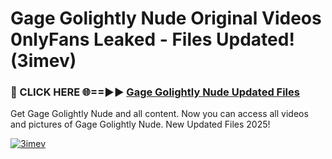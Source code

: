 # Gage Golightly Nude Original Videos 0nlyFans Leaked - Files Updated! (3imev)

<h3>🔴 CLICK HERE 🌐==►► <a href="https://tinyurl.com/5h6xmrr3" rel="nofollow">Gage Golightly Nude Updated Files</a></h3>

Get Gage Golightly Nude and all content. Now you can access all videos and pictures of Gage Golightly Nude. New Updated Files 2025!

[![3imev](https://i.imgur.com/KVD873Z.gif)](https://tinyurl.com/5h6xmrr3)
